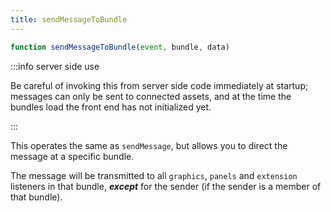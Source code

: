 ```yaml
---
title: sendMessageToBundle
---
```


```js
function sendMessageToBundle(event, bundle, data)
```

:::info server side use

Be careful of invoking this from server side code immediately at startup;
messages can only be sent to connected assets, and at the time the bundles load
the front end has not initialized yet.

:::

This operates the same as `sendMessage`, but allows you to direct the message
at a specific bundle.

The message will be transmitted to all `graphics`, `panels` and `extension`
listeners in that bundle, ***except*** for the sender (if the sender is a
member of that bundle).
